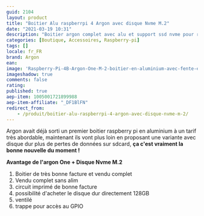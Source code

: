 ```yaml
---
guid: 2104
layout: product 
title: "Boitier Alu raspberrpi 4 Argon avec disque Nvme M.2"
date: "2021-03-19 10:31"
description: "Boitier argon complet avec alu et support ssd nvme pour raspberry-pi 4"
categories: [Boutique, Accessoires, Raspberry-pi]
tags: []
locale: fr_FR
brand: Argon
ean: 
image: 'Raspberry-Pi-4B-Argon-One-M-2-boitier-en-aluminium-avec-fente-extension-SATA.jpg'
imageshadow: true
comments: false
rating:  
published: true
aep-item: 1005001721899988
aep-item-affiliate: "_DF1BlFN"
redirect_from: 
    - /produit/boitier-alu-raspberrpi-4-argon-avec-disque-nvme-m-2/
---
```


Argon avait déjà sorti un premier boitier raspberry pi en aluminium à un tarif très abordable, maintenant ils vont plus loin en proposant une variante avec disque dur plus de pertes de données sur sdcard, **ça c'est vraiment la bonne nouvelle du moment !**

**Avantage de l'argon One + Disque Nvme M.2**

1. Boitier de très bonne facture et vendu complet
2. Vendu complet sans alim
3. circuit imprimé de bonne facture
4. possibilité d'acheter le disque dur directement 128GB
5. ventilé
6. trappe pour accès au GPIO
